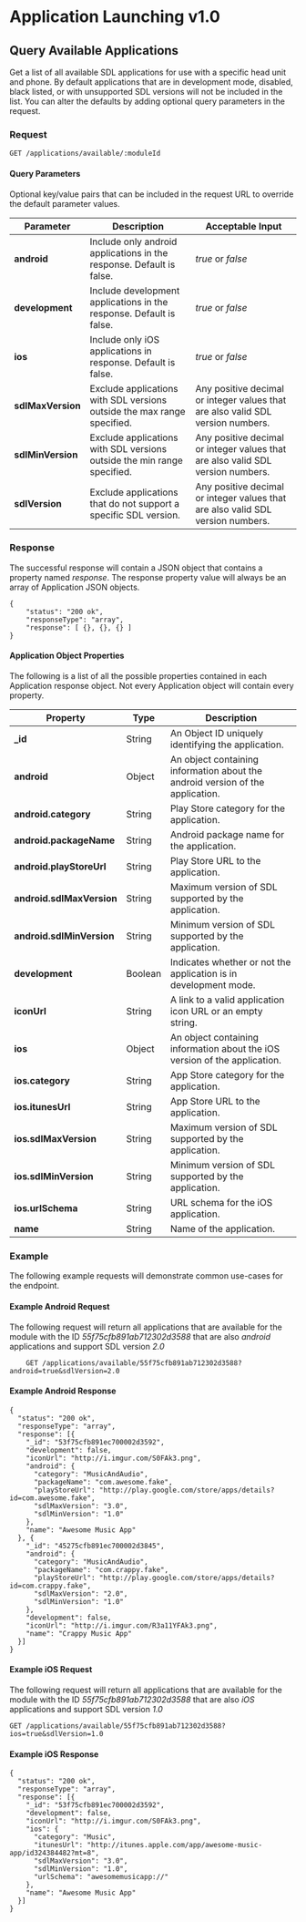 # Application Launching v1.0

## Query Available Applications
Get a list of all available SDL applications for use with a specific head unit and phone.  By default applications that are in development mode, disabled, black listed, or with unsupported SDL versions will not be included in the list.  You can alter the defaults by adding optional query parameters in the request.

### Request

    GET /applications/available/:moduleId

#### Query Parameters
Optional key/value pairs that can be included in the request URL to override the default parameter values.  


| Parameter | Description | Acceptable Input |
| --------- | ----------- | ---------------- |
| **android** | Include only android applications in the response.  Default is false. | _true_ or _false_ |
| **development** | Include development applications in the response.  Default is false. | _true_ or _false_ |
| **ios** | Include only iOS applications in response. Default is false. | _true_ or _false_ |
| **sdlMaxVersion** | Exclude applications with SDL versions outside the max range specified.  | Any positive decimal or integer values that are also valid SDL version numbers. |
| **sdlMinVersion** | Exclude applications with SDL versions outside the min range specified.  | Any positive decimal or integer values that are also valid SDL version numbers. |
| **sdlVersion** | Exclude applications that do not support a specific SDL version. | Any positive decimal or integer values that are also valid SDL version numbers. |


### Response

The successful response will contain a JSON object that contains a property named _response_.  The response property value will always be an array of Application JSON objects.  

    {
        "status": "200 ok",
        "responseType": "array",
        "response": [ {}, {}, {} ]
    }

#### Application Object Properties

The following is a list of all the possible properties contained in each Application response object.  Not every Application object will contain every property.

| Property | Type | Description |
| -------- | ---- | ----------- |
| **_id** | String | An Object ID uniquely identifying the application. |
| **android** | Object | An object containing information about the android version of the application. |
| **android.category** | String | Play Store category for the application. |
| **android.packageName** | String | Android package name for the application. |
| **android.playStoreUrl** | String | Play Store URL to the application. |
| **android.sdlMaxVersion** | String | Maximum version of SDL supported by the application. |
| **android.sdlMinVersion** | String | Minimum version of SDL supported by the application. |
| **development** | Boolean | Indicates whether or not the application is in development mode. |
| **iconUrl** | String | A link to a valid application icon URL or an empty string. |
| **ios** | Object | An object containing information about the iOS version of the application. |
| **ios.category** | String | App Store category for the application. |
| **ios.itunesUrl** | String | App Store URL to the application. |
| **ios.sdlMaxVersion** | String | Maximum version of SDL supported by the application. |
| **ios.sdlMinVersion** | String | Minimum version of SDL supported by the application. |
| **ios.urlSchema** | String | URL schema for the iOS application. |
| **name** | String | Name of the application. |


### Example
The following example requests will demonstrate common use-cases for the endpoint.

#### Example Android Request

The following request will return all applications that are available for the module with the ID _55f75cfb891ab712302d3588_ that are also _android_ applications and support SDL version _2.0_

        GET /applications/available/55f75cfb891ab712302d3588?android=true&sdlVersion=2.0

#### Example Android Response

    {
      "status": "200 ok",
      "responseType": "array",
      "response": [{
        "_id": "53f75cfb891ec700002d3592",
        "development": false,
        "iconUrl": "http://i.imgur.com/S0FAk3.png",
        "android": {
          "category": "MusicAndAudio",
          "packageName": "com.awesome.fake",
          "playStoreUrl": "http://play.google.com/store/apps/details?id=com.awesome.fake",
          "sdlMaxVersion": "3.0",
          "sdlMinVersion": "1.0"
        },
        "name": "Awesome Music App"
      }, {
        "_id": "45275cfb891ec700002d3845",
        "android": {
          "category": "MusicAndAudio",
          "packageName": "com.crappy.fake",
          "playStoreUrl": "http://play.google.com/store/apps/details?id=com.crappy.fake",
          "sdlMaxVersion": "2.0",
          "sdlMinVersion": "1.0"
        },
        "development": false,
        "iconUrl": "http://i.imgur.com/R3a11YFAk3.png",
        "name": "Crappy Music App"
      }]
    }

#### Example iOS Request

The following request will return all applications that are available for the module with the ID _55f75cfb891ab712302d3588_ that are also _iOS_ applications and support SDL version _1.0_

    GET /applications/available/55f75cfb891ab712302d3588?ios=true&sdlVersion=1.0

#### Example iOS Response

    {
      "status": "200 ok",
      "responseType": "array",
      "response": [{
        "_id": "53f75cfb891ec700002d3592",
        "development": false,
        "iconUrl": "http://i.imgur.com/S0FAk3.png",
        "ios": {
          "category": "Music",
          "itunesUrl": "http://itunes.apple.com/app/awesome-music-app/id324384482?mt=8",
          "sdlMaxVersion": "3.0",
          "sdlMinVersion": "1.0",
          "urlSchema": "awesomemusicapp://"
        },
        "name": "Awesome Music App"
      }]
    }
